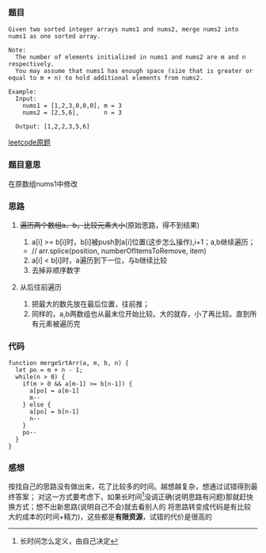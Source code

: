### 题目
```
Given two sorted integer arrays nums1 and nums2, merge nums2 into nums1 as one sorted array.

Note:
  The number of elements initialized in nums1 and nums2 are m and n respectively.
  You may assume that nums1 has enough space (size that is greater or equal to m + n) to hold additional elements from nums2.

Example:
  Input:
    nums1 = [1,2,3,0,0,0], m = 3
    nums2 = [2,5,6],       n = 3

  Output: [1,2,2,3,5,6]
```
[leetcode原题](https://leetcode.com/problems/merge-sorted-array/description/)

### 题目意思
在原数组nums1中修改

### 思路
1. ~~遍历两个数组a、b，比较元素大小~~(原始思路，得不到结果)
    1. a[i] >= b[i]时，b[i]被push到a[i]位置(这步怎么操作),i+1；a,b继续遍历；
      - // arr.splice(position, numberOfItemsToRemove, item)
    2. a[i] < b[i]时，a遍历到下一位，与b继续比较
    3. 去掉非顺序数字

2. 从后往前遍历
    1. 把最大的数先放在最后位置，往前推；
    2. 同样的，a,b两数组也从最末位开始比较。大的就存，小了再比较。直到所有元素被遍历完

### 代码
```
function mergeSrtArr(a, m, b, n) {
  let po = m + n - 1;
  while(n > 0) {
    if(m > 0 && a[m-1] >= b[n-1]) {
      a[po] = a[m-1]
      m--
    } else {
      a[po] = b[n-1]
      n--
    }
    po--
  }
}
```

### 感想
按找自己的思路没有做出来，花了比较多的时间。越想越复杂，想通过试错得到最终答案；
对这一方式要考虑下，如果长时间[^1]没调正确(说明思路有问题)那就赶快换方式；想不出新思路(说明自己不会)就去看别人的
将思路转变成代码是有比较大的成本的(时间+精力)，这些都是**有限资源**，试错的代价是很高的

[^1]: 长时间怎么定义，由自己决定
